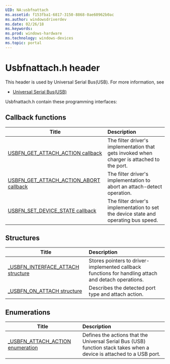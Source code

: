 ```yaml
---
UID: NA:usbfnattach
ms.assetid: f153fba1-6817-3150-8868-0ae60962b0ac
ms.author: windowsdriverdev
ms.date: 02/26/18
ms.keywords: 
ms.prod: windows-hardware
ms.technology: windows-devices
ms.topic: portal
---
```


# Usbfnattach.h header



This header is used by Universal Serial Bus(USB). For more information, see
- [Universal Serial Bus(USB)](../_usbref/index.md)

Usbfnattach.h contain these programming interfaces:


## Callback functions

| Title   | Description   |
| ---- |:---- |
| [USBFN_GET_ATTACH_ACTION callback](nc-usbfnattach-usbfn_get_attach_action.md) | The filter driver's implementation that gets invoked when charger is attached to the port. |
| [USBFN_GET_ATTACH_ACTION_ABORT callback](nc-usbfnattach-usbfn_get_attach_action_abort.md) | The filter driver's implementation to abort an attach-detect operation. |
| [USBFN_SET_DEVICE_STATE callback](nc-usbfnattach-usbfn_set_device_state.md) | The filter driver's implementation to set the device state and operating bus speed. |

## Structures

| Title   | Description   |
| ---- |:---- |
| [_USBFN_INTERFACE_ATTACH structure](ns-usbfnattach-_usbfn_interface_attach.md) | Stores pointers to driver-implemented callback functions for handling attach and detach operations. |
| [_USBFN_ON_ATTACH structure](ns-usbfnattach-_usbfn_on_attach.md) | Describes the detected port type and attach action. |

## Enumerations

| Title   | Description   |
| ---- |:---- |
| [_USBFN_ATTACH_ACTION enumeration](ne-usbfnattach-_usbfn_attach_action.md) | Defines the actions that the Universal Serial Bus (USB) function stack takes when a device is attached to a USB port. |
